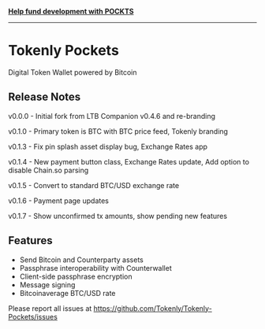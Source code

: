 __[Help fund development with POCKTS](https://counterpartychain.io/asset/POCKTS)__

---

# Tokenly Pockets

Digital Token Wallet powered by Bitcoin

## Release Notes

v0.0.0 - Initial fork from LTB Companion v0.4.6 and re-branding

v0.1.0 - Primary token is BTC with BTC price feed, Tokenly branding 

v0.1.3 - Fix pin splash asset display bug, Exchange Rates app

v0.1.4 - New payment button class, Exchange Rates update, Add option to disable Chain.so parsing

v0.1.5 - Convert to standard BTC/USD exchange rate

v0.1.6 - Payment page updates

v0.1.7 - Show unconfirmed tx amounts, show pending new features

## Features

- Send Bitcoin and Counterparty assets
- Passphrase interoperability with Counterwallet
- Client-side passphrase encryption
- Message signing
- Bitcoinaverage BTC/USD rate

Please report all issues at https://github.com/Tokenly/Tokenly-Pockets/issues
